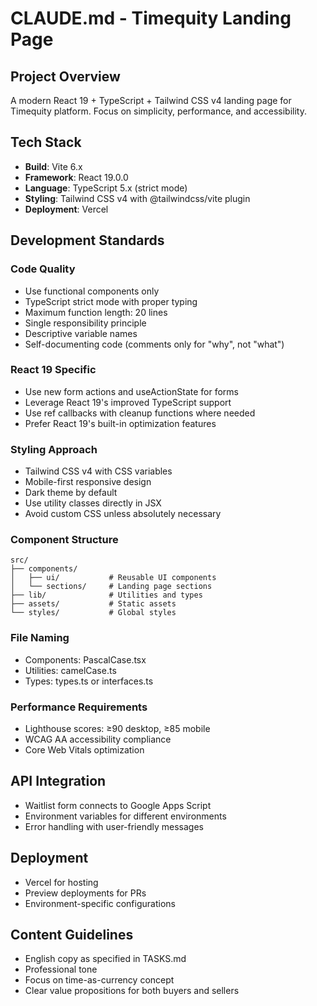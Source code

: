 # CLAUDE.md - Timequity Landing Page

## Project Overview
A modern React 19 + TypeScript + Tailwind CSS v4 landing page for Timequity platform. Focus on simplicity, performance, and accessibility.

## Tech Stack
- **Build**: Vite 6.x
- **Framework**: React 19.0.0
- **Language**: TypeScript 5.x (strict mode)
- **Styling**: Tailwind CSS v4 with @tailwindcss/vite plugin
- **Deployment**: Vercel

## Development Standards

### Code Quality
- Use functional components only
- TypeScript strict mode with proper typing
- Maximum function length: 20 lines
- Single responsibility principle
- Descriptive variable names
- Self-documenting code (comments only for "why", not "what")

### React 19 Specific
- Use new form actions and useActionState for forms
- Leverage React 19's improved TypeScript support
- Use ref callbacks with cleanup functions where needed
- Prefer React 19's built-in optimization features

### Styling Approach
- Tailwind CSS v4 with CSS variables
- Mobile-first responsive design
- Dark theme by default
- Use utility classes directly in JSX
- Avoid custom CSS unless absolutely necessary

### Component Structure
```
src/
├── components/
│   ├── ui/           # Reusable UI components
│   └── sections/     # Landing page sections
├── lib/              # Utilities and types
├── assets/           # Static assets
└── styles/           # Global styles
```

### File Naming
- Components: PascalCase.tsx
- Utilities: camelCase.ts
- Types: types.ts or interfaces.ts

### Performance Requirements
- Lighthouse scores: ≥90 desktop, ≥85 mobile
- WCAG AA accessibility compliance
- Core Web Vitals optimization

## API Integration
- Waitlist form connects to Google Apps Script
- Environment variables for different environments
- Error handling with user-friendly messages

## Deployment
- Vercel for hosting
- Preview deployments for PRs
- Environment-specific configurations

## Content Guidelines
- English copy as specified in TASKS.md
- Professional tone
- Focus on time-as-currency concept
- Clear value propositions for both buyers and sellers